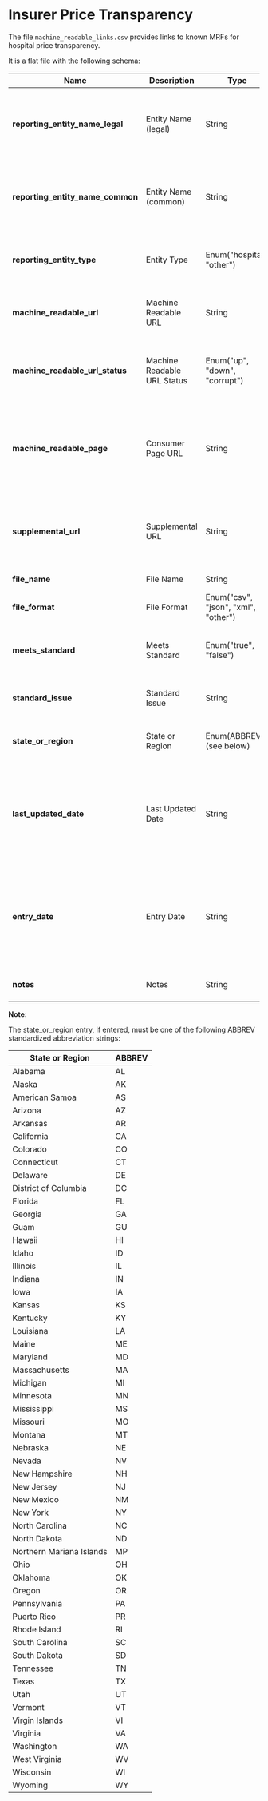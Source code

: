 # Insurer Price Transparency

The file `machine_readable_links.csv` provides links to known MRFs for hospital price transparency.

It is a flat file with the following schema:

| Name | Description | Type | Definition | Required | Example Value |
| ----- | ---- | ---- | ---------- | -------- | --------- |
| **reporting_entity_name_legal** | Entity Name (legal) | String | The legal name of the entity publishing the machine-readable file, i.e. the hospital's legal name. | No | childrens hospital of philadelphia foundation |
| **reporting_entity_name_common** | Entity Name (common) | String | The common name of the entity publishing the machine-readable file, i.e. the hospital's common name. | Yes | The Children's Hospital of Philadelphia |
| **reporting_entity_type** | Entity Type | Enum("hospital", "other") | The type of entity that is publishing the machine-readable file. | No | hospital |
| **machine_readable_url** | Machine Readable URL | String | A (purported) url for the machine readable file resource. | Yes |  	https://media.chop.edu/data/files/finance/23-1352166_Children%E2%80%99sHospitalofPhiladelphia_standardcharges.csv |
| **machine_readable_url_status** | Machine Readable URL Status | Enum("up", "down", "corrupt") | A status code for the purported url for the machine readable file resource. | Yes | up| 
| **machine_readable_page** | Consumer Page URL | String | URL for an official consumer facing page containing a link to the MRF, maintained by the reporting entity. | No | https://www.chop.edu/centers-programs/billing-and-insurance/understanding-hospital-charges |
| **supplemental_url** | Supplemental URL | String | A url for any supplemental information pertaining to the particular transparency MRF in question. | No |  |
| **file_name** | File Name | String | Default name of file served. | No | |
| **file_format** | File Format | Enum("csv", "json", "xml", "other") | Format of the file. | Yes | csv |
| **meets_standard** | Meets Standard | Enum("true", "false") | Whether the MRF name and format meet the required standard. | No | true |
| **standard_issue** | Standard Issue | String | If standard is not met, a description of the discrepancy. | No |  |
| **state_or_region** | State or Region | Enum(ABBREV) (see below) | State or region in which legal reporting entity is incorporated. | No | PA |
| **last_updated_date** | Last Updated Date | String | The date in which the MRF was last updated according to the organization. Date must be in an ISO 8601 format (i.e. YYYY-MM-DD). | Yes | 2022-04-14 |
| **entry_date** | Entry Date | String | The date in which **this** record (not the MRF) was last updated/entered into the system. Date must be in an ISO 8601 format (i.e. YYYY-MM-DD). | Yes | 2022-04-14 |
| **notes** | Notes | String | Miscellaneous notes for each entry. |  |  |


**Note:**

The state_or_region entry, if entered, must be one of the following ABBREV standardized abbreviation strings:

| State or Region | ABBREV |
| ----------        | --------- |
| Alabama |AL |
|Alaska | AK |
|American Samoa | AS |
|Arizona | AZ |
|Arkansas | AR |
|California | CA |
|Colorado | CO |
|Connecticut |CT |
|Delaware | DE
|District of Columbia | DC|
|Florida | FL|
|Georgia | GA|
| Guam | GU |
|Hawaii | HI|
|Idaho | ID|
|Illinois | IL|
|Indiana | IN|
|Iowa | IA|
|Kansas | KS|
|Kentucky | KY|
|Louisiana | LA|
|Maine | ME|
|Maryland | MD|
|Massachusetts | MA|
|Michigan | MI|
|Minnesota | MN|
|Mississippi | MS|
|Missouri | MO|
|Montana | MT|
|Nebraska | NE|
|Nevada| NV|
|New Hampshire | NH|
|New Jersey | NJ|
|New Mexico | NM|
|New York | NY|
|North Carolina | NC|
|North Dakota | ND|
| Northern Mariana Islands | MP |
|Ohio | OH|
|Oklahoma | OK|
|Oregon | OR|
|Pennsylvania | PA|
| Puerto Rico | PR |
|Rhode Island | RI|
|South Carolina | SC|
|South Dakota | SD|
|Tennessee | TN|
|Texas | TX|
|Utah | UT|
|Vermont | VT|
| Virgin Islands | VI |
|Virginia | VA|
|Washington | WA|
| West Virginia | WV |
|Wisconsin | WI|
|Wyoming | WY|